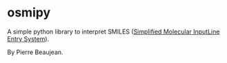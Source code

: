 # osmipy

A simple python library to interpret SMILES ([Simplified Molecular InputLine Entry System](https://en.wikipedia.org/wiki/Simplified_molecular-input_line-entry_system)).

By Pierre Beaujean.
